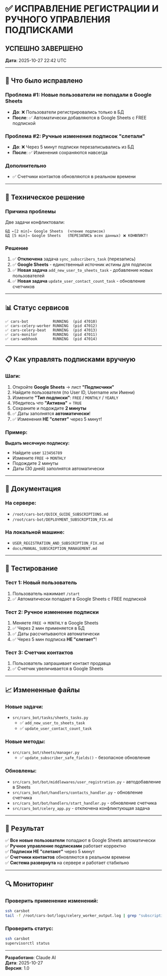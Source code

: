 # ✅ ИСПРАВЛЕНИЕ РЕГИСТРАЦИИ И РУЧНОГО УПРАВЛЕНИЯ ПОДПИСКАМИ

## УСПЕШНО ЗАВЕРШЕНО

**Дата**: 2025-10-27 22:42 UTC

---

## 🎯 Что было исправлено

### Проблема #1: Новые пользователи не попадали в Google Sheets
- **До**: ❌ Пользователи регистрировались только в БД
- **После**: ✅ Автоматически добавляются в Google Sheets с FREE подпиской

### Проблема #2: Ручные изменения подписок "слетали"
- **До**: ❌ Через 5 минут подписки перезаписывались из БД
- **После**: ✅ Изменения сохраняются навсегда

### Дополнительно
- ✅ Счетчики контактов обновляются в реальном времени

---

## 🔧 Техническое решение

### Причина проблемы

Две задачи конфликтовали:
```
БД ←[2 min]← Google Sheets  (чтение подписок)
БД [5 min]→ Google Sheets   (ПЕРЕЗАПИСЬ всех данных) ❌ КОНФЛИКТ!
```

### Решение

1. ✅ **Отключена** задача `sync_subscribers_task` (перезапись)
2. ✅ **Google Sheets** - единственный источник истины для подписок
3. ✅ **Новая задача** `add_new_user_to_sheets_task` - добавление новых пользователей
4. ✅ **Новая задача** `update_user_contact_count_task` - обновление счетчиков

---

## 📊 Статус сервисов

```
✅ cars-bot           RUNNING  (pid 47010)
✅ cars-celery-worker RUNNING  (pid 47012)
✅ cars-celery-beat   RUNNING  (pid 47013)
✅ cars-monitor       RUNNING  (pid 47011)
✅ cars-webhook       RUNNING  (pid 47014)
```

---

## 📋 Как управлять подписками вручную

### Шаги:

1. Откройте **Google Sheets** → лист **"Подписчики"**
2. Найдите пользователя (по User ID, Username или Имени)
3. Измените **"Тип подписки"**: `FREE` / `MONTHLY` / `YEARLY`
4. Убедитесь что **"Активна"** = `TRUE`
5. Сохраните и подождите **2 минуты**
6. ✅ Даты заполнятся **автоматически**!
7. ✅ Изменения **НЕ "слетят"** через 5 минут!

### Пример:

**Выдать месячную подписку:**
- Найдите user `123456789`
- Измените `FREE` → `MONTHLY`
- Подождите 2 минуты
- Даты (30 дней) заполнятся автоматически

---

## 📁 Документация

### На сервере:
- `/root/cars-bot/QUICK_GUIDE_SUBSCRIPTIONS.md`
- `/root/cars-bot/DEPLOYMENT_SUBSCRIPTION_FIX.md`

### На локальной машине:
- `USER_REGISTRATION_AND_SUBSCRIPTION_FIX.md`
- `docs/MANUAL_SUBSCRIPTION_MANAGEMENT.md`

---

## 🧪 Тестирование

### Тест 1: Новый пользователь
1. Пользователь нажимает `/start`
2. ✅ Автоматически попадает в Google Sheets с FREE подпиской

### Тест 2: Ручное изменение подписки
1. Меняете `FREE` → `MONTHLY` в Google Sheets
2. ✅ Через 2 мин применяется в БД
3. ✅ Даты рассчитываются автоматически
4. ✅ Через 5 мин подписка **НЕ "слетает"**!

### Тест 3: Счетчик контактов
1. Пользователь запрашивает контакт продавца
2. ✅ Счетчик увеличивается в Google Sheets

---

## 📈 Измененные файлы

### Новые задачи:
- `src/cars_bot/tasks/sheets_tasks.py` 
  - ✅ `add_new_user_to_sheets_task`
  - ✅ `update_user_contact_count_task`

### Новые методы:
- `src/cars_bot/sheets/manager.py`
  - ✅ `update_subscriber_safe_fields()` - безопасное обновление

### Обновлены:
- `src/cars_bot/bot/middlewares/user_registration.py` - автодобавление в Sheets
- `src/cars_bot/bot/handlers/contacts_handler.py` - обновление счетчика
- `src/cars_bot/bot/handlers/start_handler.py` - обновление счетчика
- `src/cars_bot/celery_app.py` - отключена конфликтующая задача

---

## 🎉 Результат

✅ **Все новые пользователи** попадают в Google Sheets автоматически  
✅ **Ручное управление подписками** работает корректно  
✅ **Подписки НЕ "слетают"** через 5 минут  
✅ **Счетчики контактов** обновляются в реальном времени  
✅ **Система развернута** на сервере и работает стабильно  

---

## 🔍 Мониторинг

### Проверить применение изменений:
```bash
ssh carsbot
tail -f /root/cars-bot/logs/celery_worker_output.log | grep "subscription"
```

### Проверить статус:
```bash
ssh carsbot
supervisorctl status
```

---

**Разработано**: Claude AI  
**Дата**: 2025-10-27  
**Версия**: 1.0  

